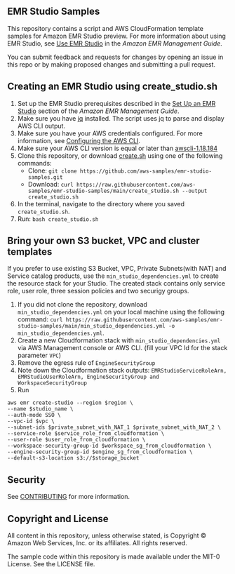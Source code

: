 ## EMR Studio Samples

This repository contains a script and AWS CloudFormation template samples for Amazon EMR Studio preview. For more
information about using EMR Studio, see [Use EMR Studio](https://docs.aws.amazon.com/emr/latest/ManagementGuide/emr-studio.html) in the *Amazon EMR Management Guide*.

You can submit feedback and requests for changes by opening an issue in this repo or by making proposed changes and submitting a pull request.

## Creating an EMR Studio using create_studio.sh


1. Set up the EMR Studio prerequisites described in the [Set Up an EMR Studio](https://docs.aws.amazon.com/emr/latest/ManagementGuide/emr-studio-set-up.html) section of the *Amazon EMR Management Guide*.
2. Make sure you have [jq](https://stedolan.github.io/jq/) installed. The script uses jq to parse and display AWS CLI output.
3. Make sure you have your AWS credentials configured. For more information, see [Configuring the AWS CLI](https://docs.aws.amazon.com/cli/latest/userguide/cli-chap-configure.html).
4. Make sure your AWS CLI version is equal or later than [awscli-1.18.184](https://github.com/aws/aws-cli/releases/tag/1.18.184)
5. Clone this repository, or download [create.sh](https://raw.githubusercontent.com/aws-samples/emr-studio-samples/main/create_studio.sh) using one of the following commands:
   * Clone: ```git clone https://github.com/aws-samples/emr-studio-samples.git```
   * Download: ```curl https://raw.githubusercontent.com/aws-samples/emr-studio-samples/main/create_studio.sh --output create_studio.sh```
6. In the terminal, navigate to the directory where you saved `create_studio.sh`. 
7. Run: ```bash create_studio.sh```

## Bring your own S3 bucket, VPC and cluster templates
If you prefer to use existing S3 Bucket, VPC, Private Subnets(with NAT) and Service catalog products, use the ``min_studio_dependencies.yml`` to create the resource stack for your Studio. The created stack contains only service role, user role, three session policies and two securigy groups. 


1. If you did not clone the repository, download ``min_studio_dependencies.yml`` on your local machine using the following command: ```curl https://raw.githubusercontent.com/aws-samples/emr-studio-samples/main/min_studio_dependencies.yml -o min_studio_dependencies.yml```.
2. Create a new Cloudformation stack with ```min_studio_dependencies.yml``` via AWS Management console or AWS CLI. (fill your VPC Id for the stack parameter ```VPC```)
3. Remove the egress rule of ```EngineSecurityGroup```
4. Note down the Cloudformation stack outputs: ``EMRStudioServiceRoleArn, EMRStudioUserRoleArn, EngineSecurityGroup and WorkspaceSecurityGroup``
4. Run
```
aws emr create-studio --region $region \
--name $studio_name \
--auth-mode SSO \
--vpc-id $vpc \
--subnet-ids $private_subnet_with_NAT_1 $private_subnet_with_NAT_2 \
--service-role $service_role_from_cloudformation \
--user-role $user_role_from_cloudformation \
--workspace-security-group-id $workspace_sg_from_cloudformation \
--engine-security-group-id $engine_sg_from_cloudformation \
--default-s3-location s3://$storage_bucket
```

## Security

See [CONTRIBUTING](CONTRIBUTING.md#security-issue-notifications) for more information.

## Copyright and License
All content in this repository, unless otherwise stated, is Copyright © Amazon Web Services, Inc. or its affiliates. All rights reserved.

The sample code within this repository is made available under the MIT-0 License. See the LICENSE file.
